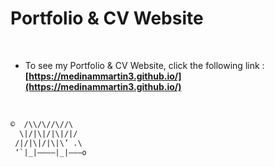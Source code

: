 # Portfolio & CV Website

<br>

* To see my Portfolio & CV Website, click the following link : **[https://medinammartin3.github.io/](https://medinammartin3.github.io/)**

<br>

```txt
©  /\\/\//\//\
  \|/|\|/|\|/|/
 /|/|\|/|\|\’ .\
 ‘`|_|————|_|———o
```
